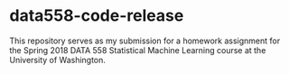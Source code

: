 # data558-code-release
This repository serves as my submission for a homework assignment for the Spring 2018 DATA 558 Statistical Machine Learning course at the University of Washington.
